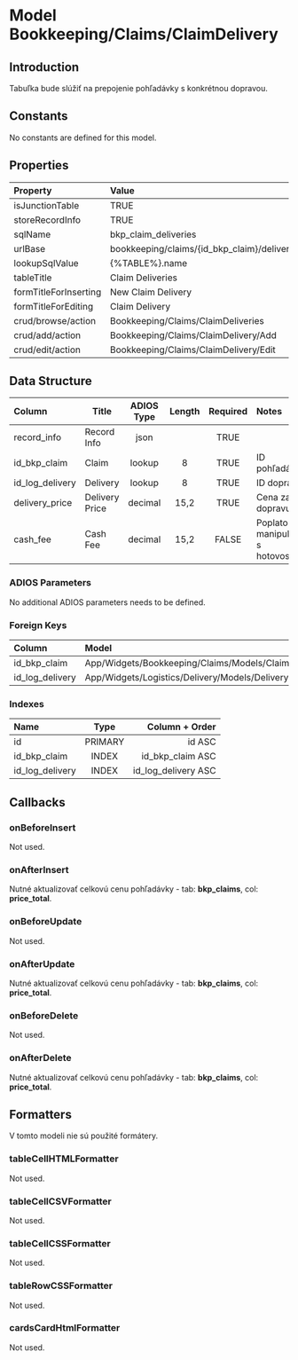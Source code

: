 # Model Bookkeeping/Claims/ClaimDelivery

## Introduction

Tabuľka bude slúžiť na prepojenie pohľadávky s konkrétnou dopravou.

## Constants

No constants are defined for this model.

## Properties

| Property              | Value                                        |
| :-------------------- | :------------------------------------------- |
| isJunctionTable       | TRUE                                         |
| storeRecordInfo       | TRUE                                         |
| sqlName               | bkp_claim_deliveries                         |
| urlBase               | bookkeeping/claims/{id_bkp_claim}/deliveries |
| lookupSqlValue        | {%TABLE%}.name                               |
| tableTitle            | Claim Deliveries                             |
| formTitleForInserting | New Claim Delivery                           |
| formTitleForEditing   | Claim Delivery                               |
| crud/browse/action    | Bookkeeping/Claims/ClaimDeliveries           |
| crud/add/action       | Bookkeeping/Claims/ClaimDelivery/Add         |
| crud/edit/action      | Bookkeeping/Claims/ClaimDelivery/Edit        |

## Data Structure

| Column          | Title          | ADIOS Type | Length | Required | Notes                                |
| :-------------- | -------------- | :--------: | :----: | :------: | :----------------------------------- |
| record_info     | Record Info    |    json    |        |   TRUE   |                                      |
| id_bkp_claim    | Claim          |   lookup   |   8    |   TRUE   | ID pohľadávky                        |
| id_log_delivery | Delivery       |   lookup   |   8    |   TRUE   | ID dopravy                           |
| delivery_price  | Delivery Price |  decimal   |  15,2  |   TRUE   | Cena za dopravu                      |
| cash_fee        | Cash Fee       |  decimal   |  15,2  |  FALSE   | Poplatok za manipulaciu s hotovostou |

### ADIOS Parameters

No additional ADIOS parameters needs to be defined.

### Foreign Keys

| Column          | Model                                          | Relation | OnUpdate | OnDelete |
| :-------------- | :--------------------------------------------- | :------: | -------- | -------- |
| id_bkp_claim    | App/Widgets/Bookkeeping/Claims/Models/Claim    |   1:N    | Cascade  | Cascade  |
| id_log_delivery | App/Widgets/Logistics/Delivery/Models/Delivery |   1:N    | Cascade  | Restrict |

### Indexes

| Name            |  Type   |      Column + Order |
| :-------------- | :-----: | ------------------: |
| id              | PRIMARY |              id ASC |
| id_bkp_claim    |  INDEX  |    id_bkp_claim ASC |
| id_log_delivery |  INDEX  | id_log_delivery ASC |

## Callbacks

### onBeforeInsert

Not used.

### onAfterInsert

Nutné aktualizovať celkovú cenu pohľadávky - tab: **bkp_claims**, col: **price_total**.

### onBeforeUpdate

Not used.

### onAfterUpdate

Nutné aktualizovať celkovú cenu pohľadávky - tab: **bkp_claims**, col: **price_total**.

### onBeforeDelete

Not used.

### onAfterDelete

Nutné aktualizovať celkovú cenu pohľadávky - tab: **bkp_claims**, col: **price_total**.

## Formatters

V tomto modeli nie sú použité formátery.

### tableCellHTMLFormatter

Not used.

### tableCellCSVFormatter

Not used.

### tableCellCSSFormatter

Not used.

### tableRowCSSFormatter

Not used.

### cardsCardHtmlFormatter

Not used.
